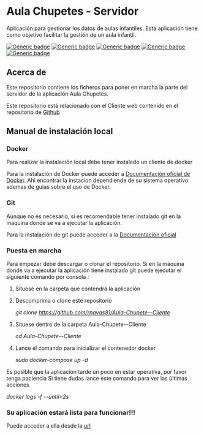 
# Aula Chupetes - Servidor
Aplicación para gestionar los datos de aulas infantiles.
Esta aplicación tiene como objetivo facilitar la gestión de un aula infantil.

[![Generic badge](https://img.shields.io/badge/Laravel-8.12-red.svg)](https://laravel.com)
[![Generic badge](https://img.shields.io/badge/Passport-10.1-orange.svg)](https://laravel.com/docs/8.x/passport) 
[![Generic badge](https://img.shields.io/badge/PHP-8.0.2-blue.svg)](https://www.php.net) 
[![Generic badge](https://img.shields.io/badge/MariaDB-10.5.8-green.svg)](https://mariadb.org) 
[![Generic badge](https://img.shields.io/badge/Docker-3.8-42b983.svg)](https://www.docker.com/) 

## Acerca de 
Este repositorio contiene los ficheros para poner en marcha la parte del servidor de la aplicación Aula Chupetes.

Este repositorio está relacionado con el Cliente web contenido en el repositorio de [Github](https://github.com/rnavas81/Aula-Chupete--Servidor)

## Manual de instalación local

### Docker
Para realizar la instalación local debe tener instalado un cliente de docker

Para la instalación de Docker puede acceder a [Documentación oficial de Docker](https://docs.docker.com/get-docker/). Ahi encontrar la instacion dependiende de su sistema operativo ademas de guias sobre el uso de Docker.

### Git
Aunque no es necesario, si es recomendable tener instalado git en la maquina donde se va a ejecutar la aplicación.

Para la instalación de git puede acceder a la [Documentación oficial](https://git-scm.com/book/en/v2/Getting-Started-Installing-Git)

### Puesta en marcha
Para empezar debe descargar o clonar el repositorio.
Si en la máquina donde va a ejecutar la aplicación tiene instalado git puede ejecutar el siguiente comando por consola :
1. Situese en la carpeta que contendrá la aplicación

2. Descomprima o clone este repositorio

    *git clone https://github.com/rnavas81/Aula-Chupete--Cliente*

3. Situese dentro de la carpeta Aula-Chupete--Cliente

    *cd Aula-Chupete--Cliente*

4. Lance el comando para inicializar el contenedor docker

    *sudo docker-compose up -d*

Es posible que la aplicación tarde un poco en estar operativa, por favor tenga paciencia 
Si tiene dudas lance este comando para ver las últimas acciones

*docker logs -f --until=2s*
  

### Su aplicación estará lista para funcionar!!!
Puede acceder a ella desde la [url](http://localhost:1001)
